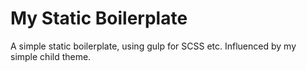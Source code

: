 # My Static Boilerplate

A simple static boilerplate, using gulp for SCSS etc.
Influenced by my simple child theme.

